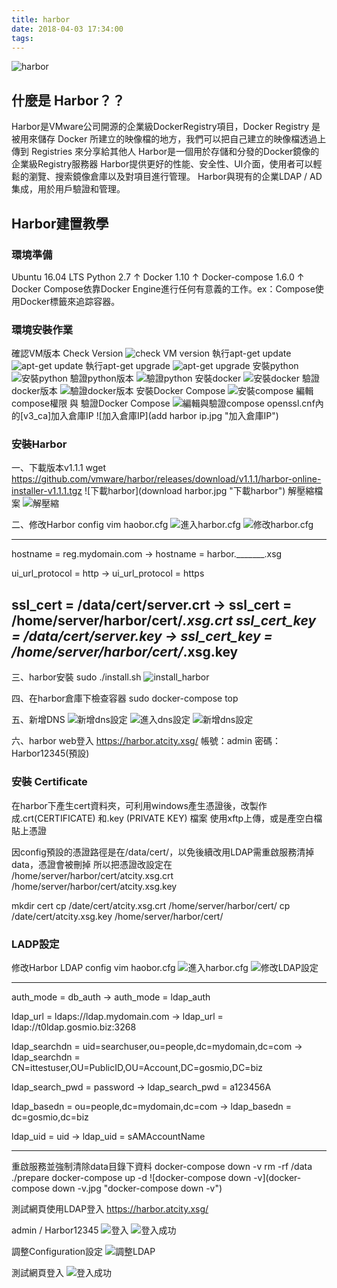 ```yaml
---
title: harbor
date: 2018-04-03 17:34:00
tags:
---
```

![harbor](harbor.jpg " harbor")
## 什麼是 Harbor？？

Harbor是VMware公司開源的企業級DockerRegistry項目，Docker Registry 是被用來儲存 Docker 所建立的映像檔的地方，我們可以把自己建立的映像檔透過上傳到 Registries 來分享給其他人
Harbor是一個用於存儲和分發的Docker鏡像的企業級Registry服務器
Harbor提供更好的性能、安全性、UI介面，使用者可以輕鬆的瀏覽、搜索鏡像倉庫以及對項目進行管理。
Harbor與現有的企業LDAP / AD集成，用於用戶驗證和管理。



## Harbor建置教學

### 環境準備
Ubuntu 16.04 LTS
Python 2.7 ↑
Docker 1.10 ↑
Docker-compose 1.6.0 ↑  
Docker Compose依靠Docker Engine進行任何有意義的工作。ex：Compose使用Docker標籤來追踪容器。

### 環境安裝作業
確認VM版本 Check Version
![check VM version](version.jpg "cherck VM version")
執行apt-get update
![apt-get update](update.jpg "apt-get update")
執行apt-get upgrade
![apt-get upgrade](upgrade.jpg "apt-get upgrade")
安裝python
![安裝python](install_python.jpg "安裝python")
驗證python版本
![驗證python](python_version.jpg "驗證python")
安裝docker
![安裝docker](install_docker.jpg "安裝docker")
驗證docker版本
![驗證docker版本](docker_version.jpg "驗證docker版本")
安裝Docker Compose
![安裝compose](compose.jpg "安裝compose")
編輯compose權限 與 驗證Docker Compose
![編輯與驗證compose](compose_version.jpg "編輯與驗證compose")
openssl.cnf內的[v3_ca]加入倉庫IP
![加入倉庫IP](add harbor ip.jpg "加入倉庫IP")

### 安裝Harbor
一、下載版本v1.1.1
wget https://github.com/vmware/harbor/releases/download/v1.1.1/harbor-online-installer-v1.1.1.tgz
![下載harbor](download harbor.jpg "下載harbor")
解壓縮檔案
![解壓縮](unzip.jpg "解壓縮")

二、修改Harbor config
vim haobor.cfg
![進入harbor.cfg](harbor_cfg.jpg "進入harbor.cfg")
![修改harbor.cfg](fix_harbor_cfg.jpg "修改harbor.cfg")

-------
hostname = reg.mydomain.com
→ hostname = harbor._______.xsg

 ui_url_protocol = http
→ ui_url_protocol = https

 ssl_cert = /data/cert/server.crt
→ ssl_cert = /home/server/harbor/cert/_____.xsg.crt
 ssl_cert_key = /data/cert/server.key
→ ssl_cert_key = /home/server/harbor/cert/_____.xsg.key
-------


三、harbor安裝
sudo ./install.sh
![install_harbor](install_harbor.jpg "install_harbor")

四、在harbor倉庫下檢查容器
sudo docker-compose top

五、新增DNS
![新增dns設定](dns1.jpg "新增dns設定")
![進入dns設定](dns2.jpg "進入dns設定")
![新增dns設定](dns3.jpg "新增dns設定")

六、harbor web登入
https://harbor.atcity.xsg/
帳號：admin
密碼：Harbor12345(預設)

### 安裝 Certificate
在harbor下產生cert資料夾，可利用windows產生憑證後，改製作成.crt(CERTIFICATE) 和.key  (PRIVATE KEY) 檔案 
使用xftp上傳，或是產空白檔貼上憑證

因config預設的憑證路徑是在/data/cert/，以免後續改用LDAP需重啟服務清掉data，憑證會被刪掉
所以把憑證改設定在 
/home/server/harbor/cert/atcity.xsg.crt
/home/server/harbor/cert/atcity.xsg.key

mkdir cert
cp /date/cert/atcity.xsg.crt /home/server/harbor/cert/
cp /date/cert/atcity.xsg.key /home/server/harbor/cert/


### LADP設定
修改Harbor LDAP config
vim haobor.cfg
![進入harbor.cfg](harbor_cfg.jpg "進入harbor.cfg")
![修改LDAP設定](fix_LDAB_harbor_cfg.jpg "修改LDAP設定")

-------
auth_mode = db_auth
→ auth_mode = ldap_auth

ldap_url = ldaps://ldap.mydomain.com
→ ldap_url = ldap://t0ldap.gosmio.biz:3268

ldap_searchdn = uid=searchuser,ou=people,dc=mydomain,dc=com
→ ldap_searchdn = CN=ittestuser,OU=PublicID,OU=Account,DC=gosmio,DC=biz

ldap_search_pwd = password
→ ldap_search_pwd = a123456A

ldap_basedn = ou=people,dc=mydomain,dc=com
→ ldap_basedn = dc=gosmio,dc=biz

ldap_uid = uid
→ ldap_uid = sAMAccountName

-----

重啟服務並強制清除data目錄下資料
    docker-compose down -v
    rm -rf /data
    ./prepare
    docker-compose up -d
![docker-compose down -v](docker-compose down -v.jpg "docker-compose down -v")


測試網頁使用LDAP登入
https://harbor.atcity.xsg/

admin / Harbor12345
![登入](login.jpg "登入")
![登入成功](login_admin.jpg "登入成功")

調整Configuration設定
![調整LDAP](LDAP_Configuration.jpg "調整LDAP")

測試網頁登入
![登入成功](login_LDAP.jpg "登入成功")